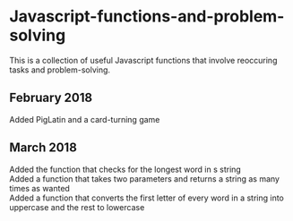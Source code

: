 # Javascript-functions-and-problem-solving

This is a collection of useful Javascript functions that involve reoccuring tasks and problem-solving.

<h2>February 2018</h2> 
<p>Added PigLatin and a card-turning game</p>
<h2>March 2018</h2> 
<p>Added the function that checks for the longest word in s string<br>
  Added a function that takes two parameters and returns a string as many times as wanted<br>
  Added a function that converts the first letter of every word in a string into uppercase and the rest to lowercase
</p>

